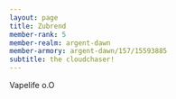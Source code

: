 ```yaml
---
layout: page
title: Zubrend
member-rank: 5
member-realm: argent-dawn
member-armory: argent-dawn/157/15593885
subtitle: the cloudchaser!
---
```


Vapelife o.O
